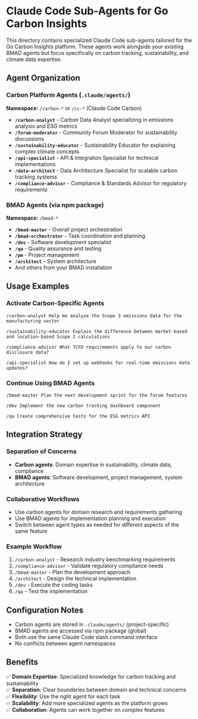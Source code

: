 # Claude Code Sub-Agents for Go Carbon Insights

This directory contains specialized Claude Code sub-agents tailored for the Go Carbon Insights platform. These agents work alongside your existing BMAD agents but focus specifically on carbon tracking, sustainability, and climate data expertise.

## Agent Organization

### Carbon Platform Agents (`.claude/agents/`)
**Namespace:** `/carbon-*` or `/cc-*` (Claude Code Carbon)

- **`/carbon-analyst`** - Carbon Data Analyst specializing in emissions analysis and ESG metrics
- **`/forum-moderator`** - Community Forum Moderator for sustainability discussions
- **`/sustainability-educator`** - Sustainability Educator for explaining complex climate concepts
- **`/api-specialist`** - API & Integration Specialist for technical implementations
- **`/data-architect`** - Data Architecture Specialist for scalable carbon tracking systems
- **`/compliance-advisor`** - Compliance & Standards Advisor for regulatory requirements

### BMAD Agents (via npm package)
**Namespace:** `/bmad-*` 

- **`/bmad-master`** - Overall project orchestration
- **`/bmad-orchestrator`** - Task coordination and planning
- **`/dev`** - Software development specialist
- **`/qa`** - Quality assurance and testing
- **`/pm`** - Project management
- **`/architect`** - System architecture
- And others from your BMAD installation

## Usage Examples

### Activate Carbon-Specific Agents
```
/carbon-analyst Help me analyze the Scope 3 emissions data for the manufacturing sector

/sustainability-educator Explain the difference between market-based and location-based Scope 2 calculations

/compliance-advisor What TCFD requirements apply to our carbon disclosure data?

/api-specialist How do I set up webhooks for real-time emissions data updates?
```

### Continue Using BMAD Agents
```
/bmad-master Plan the next development sprint for the forum features

/dev Implement the new carbon tracking dashboard component

/qa Create comprehensive tests for the ESG metrics API
```

## Integration Strategy

### Separation of Concerns
- **Carbon agents**: Domain expertise in sustainability, climate data, compliance
- **BMAD agents**: Software development, project management, system architecture

### Collaborative Workflows
- Use carbon agents for domain research and requirements gathering
- Use BMAD agents for implementation planning and execution
- Switch between agent types as needed for different aspects of the same feature

### Example Workflow
1. `/carbon-analyst` - Research industry benchmarking requirements
2. `/compliance-advisor` - Validate regulatory compliance needs  
3. `/bmad-master` - Plan the development approach
4. `/architect` - Design the technical implementation
5. `/dev` - Execute the coding tasks
6. `/qa` - Test the implementation

## Configuration Notes

- Carbon agents are stored in `.claude/agents/` (project-specific)
- BMAD agents are accessed via npm package (global)
- Both use the same Claude Code slash command interface
- No conflicts between agent namespaces

## Benefits

✅ **Domain Expertise**: Specialized knowledge for carbon tracking and sustainability  
✅ **Separation**: Clear boundaries between domain and technical concerns  
✅ **Flexibility**: Use the right agent for each task  
✅ **Scalability**: Add more specialized agents as the platform grows  
✅ **Collaboration**: Agents can work together on complex features